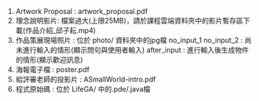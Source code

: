 1. Artwork Proposal : artwork_proposal.pdf
2. 理念說明影片: 檔案過大(上限25MB)，請於課程雲端資料夾中的影片暫存區下載(作品介紹_邱子耘.mp4)
3. 作品策展現場照片 : 位於 photo/ 資料夾中的jpg檔
					no_input_1 no_input_2 : 尚未進行輸入的情形(顯示問句與使用者輸入)
					after_input : 進行輸入後生成物件的情形(顯示歡迎訊息)
4. 海報電子檔 : poster.pdf
5. 給評審老師的投影片 : ASmallWorld-intro.pdf
6. 程式原始碼 : 位於 LifeGA/ 中的.pde/.java檔
